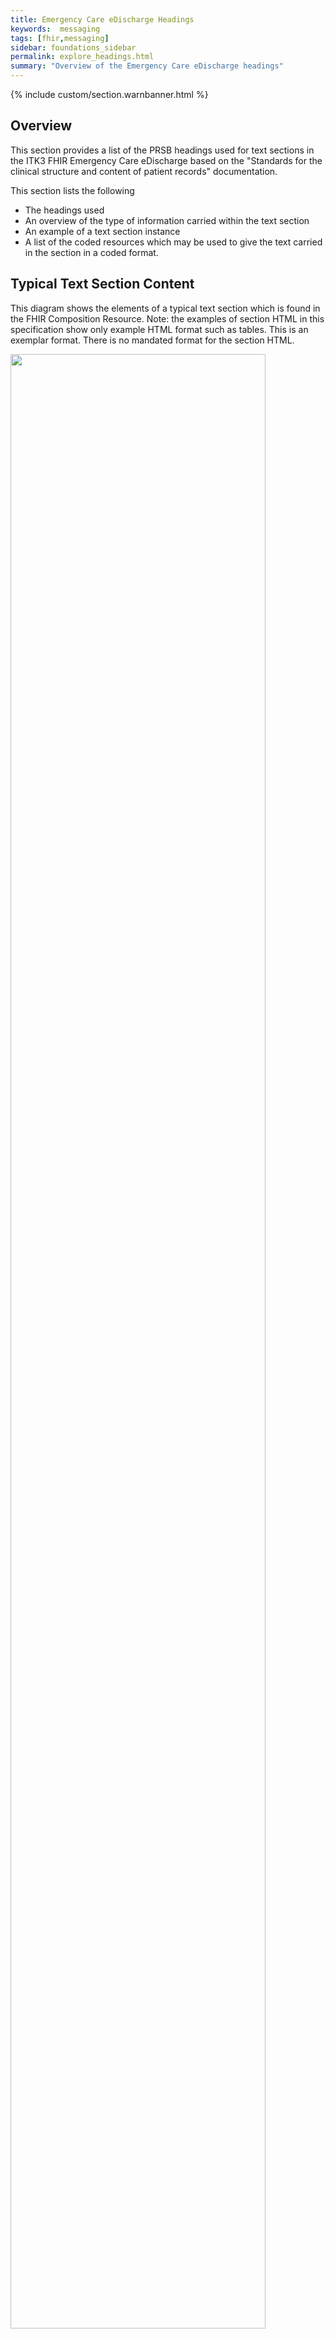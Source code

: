 ```yaml
---
title: Emergency Care eDischarge Headings
keywords:  messaging
tags: [fhir,messaging]
sidebar: foundations_sidebar
permalink: explore_headings.html
summary: "Overview of the Emergency Care eDischarge headings"
---
```



{% include custom/section.warnbanner.html %}

## Overview ##

This section provides a list of the PRSB headings used for text sections in the ITK3 FHIR Emergency Care eDischarge based on the "Standards for the clinical structure and content of patient records" documentation. 

This section lists the following

- The headings used
- An overview of the type of information carried within the text section
- An example of a text section instance
- A list of the coded resources which may be used to give the text carried in the section in a coded format. 
 
## Typical Text Section Content ##
This diagram shows the elements of a typical text section which is found in the FHIR Composition Resource.
Note: the examples of section HTML in this specification show only example HTML format such as tables. This is an exemplar format. There is no mandated format for the section HTML. 

<img src="images/explore/section_description.png" style="width:90%;max-width: 90%;"/>

## Must Support Property ##
Some elements in the the Composition Resource used within ITK3 Transfer of Care documents have the must support property set to "true"
These are :
- Composition.extension(careSettingTypeExtension)
- Composition.identifier
- Composition.status
- Composition.type
- Composition.subject
- Composition.encounter
- Composition.date
- Composition.author
- Composition.title
- Composition.custodian
- Composition.relatesTo
- Composition.section(slice) Where slice=The PRSB headings for the ITK3 Transfer of Care document type.

The “must support” property has been added to all the elements that must be supported regardless of cardinality.  Whether the conformance of the element is mandatory or optional has no relevance for the “must support” property. This means that for sending or receiving systems to claim conformance to any ITK3 Transfer of Care Composition Profile the following MUST be true:

- The sending system MUST support the creation and sending of all the elements in the list above.
- The sending system MUST support the creation and sending of all Composition.section slices with the specified sub-elements and narrative.* See Note 1. 
- The receiving system MUST support the processing of all the elements in the list above.  
- The receiving system MUST support the display of all Composition.section slices with the specified sub-elements and narrative.

**Note 1** - There are rules around when sections are sent or not sent in a document. These are specified in the document headings sections.

## Population of Correspondence Document Type values ##

Implementers are advised to populate the Correspondence Document Type values for all eDischarge use cases with the following member of the SNOMED Record composition type simple reference set (1127551000000109). 

  - Discharge summary (preferred term) and 373942005 (ref. component ID)

Implementers can choose the most appropriate option when selecting a correspondence care setting member from the Correspondence Care Setting type simple reference set (999000381000000107).  
The title (of the document) held in the Composition profile should be formed from a concatenation of the human readable value for the Correspondence Care Setting and Correspondence Document Type. If a sender organisation wishes to deviate from this approach they should first discuss this with NHS Digital.  
For illustration, the [coded example](https://developer.nhs.uk/apis/itk3emergencycareedischarge-2-8-0/engage_richard_smith.html) provided is already compliant with the outlined approach.
 
## Headings Used By Emergency Care eDischarge ##

<table>
	<tr>
		<th width="40%">Section Name</th>
		<th width="20%">SNOMED Concept</th>
		<th width="13%">Cardinality</th>
		<th width="13%">Conformance</th>
		<th width="13%">Associated Coded Profiles</th>
	</tr>
	<tr>
		<td>
			<a href="explore_allergies_and_adverse_reactions.html">Allergies and adverse reactions</a>
		</td>
		<td>886921000000105</td>
		<td>0..1</td>
		<td>Required</td>
		<td>2</td>
	</tr>
	<tr>
		<td>
			<a href="explore_attendance_details.html">Attendance details</a>
		</td>
		<td>1077881000000105</td>
		<td>1..1</td>
		<td>Mandatory</td>
		<td>0</td>
	</tr>
	<tr>
		<td>
			<a href="explore_clinical_narrative.html">Clinical narrative</a>
		</td>
		<td>1077901000000108</td>
		<td>1..1</td>
		<td>Mandatory</td>
		<td>0</td>
	</tr>
	<tr>
		<td>
			<a href="explore_contact_for_further_information.html">Contact for further information</a>
		</td>
		<td>1077931000000102</td>
		<td>1..1</td>
		<td>Mandatory</td>
		<td>0</td>
	</tr>
	<tr>
		<td>
			<a href="explore_diagnoses.html">Diagnoses</a>
		</td>
		<td>887161000000102</td>
		<td>1..1</td>
		<td>Mandatory</td>
		<td>2</td>
	</tr>
	<tr>
		<td>
			<a href="explore_discharge_details.html">Discharge details</a>
		</td>
		<td>886811000000106</td>
		<td>0..1</td>
		<td>Required</td>
		<td>1</td>
	</tr>
	<tr>
		<td>
			<a href="explore_gp_practice.html">GP practice</a>
		</td>
		<td>886711000000101</td>
    	<td>1..1</td>
		<td>Mandatory</td>
		<td>2</td>
	</tr>
	<tr>
		<td>
			<a href="explore_information_and_advice_given.html">Information and advice given</a>
		</td>
		<td>1052951000000105</td>
		<td>1..1</td>
		<td>Mandatory</td>
		<td>0</td>
	</tr>
	<tr>
		<td>
			<a href="explore_medication.html">Medications and medical devices</a>
		</td>
		<td>933361000000108</td>
		<td>0..1</td>
		<td>Optional</td>
		<td>2</td>
	</tr>
	<tr>
		<td>
			<a href="explore_patient_demographics.html">Patient demographics</a>
		</td>
		<td>886731000000109</td>
    	<td>1..1</td>
		<td>Mandatory</td>
		<td>1</td>
	</tr>
	<tr>
		<td>
			<a href="explore_per_com_record.html">Person completing record</a>
		</td>
		<td>887231000000104</td>
		<td>1..1</td>
		<td>Mandatory</td>
		<td>0</td>
	</tr>
	<tr>
		<td>
			<a href="explore_plan_req_actions.html">Plan and requested actions</a>
		</td>
		<td>887201000000105</td>
		<td>1..1</td>
		<td>Mandatory</td>
		<td>0</td>
	</tr>
	<tr>
		<td>
			<a href="explore_presenting_complaints_or_issues.html">Presenting complaints or issues</a>
		</td>
		<td>886891000000102</td>
		<td>1..1</td>
		<td>Mandatory</td>
		<td>2</td>
	</tr>
	<tr>
		<td>
			<a href="explore_procedures.html">Procedures</a>
		</td>
		<td>887171000000109</td>
		<td>0..1</td>
		<td>Required</td>
		<td>2</td>
	</tr>
	<tr>
		<td>
			<a href="explore_referrer_details.html">Referrer details</a>
		</td>
		<td>1052891000000108</td>
		<td>0..1</td>
		<td>Required</td>
		<td>0</td>
	</tr>
	<tr>
		<td>
			<a href="explore_safety_alerts.html">Safety alerts</a>
		</td>
		<td>886931000000107</td>
		<td>0..1</td>
		<td>Required</td>
		<td>0</td>
	</tr>
	<tr>
		<td>
			<a href="explore_safeguarding.html">Safeguarding</a>
		</td>
		<td>886931000000107</td>
		<td>0..1</td>
		<td>Required</td>
		<td>0</td>
	</tr>
</table>


## Overview of Emergency Care eDischarge Sections and Coded profiles ##
This diagram illustrates the sections used in Emergency Care eDischarge and which sections allow coded representation of the section text. 


<a href="images/explore/EC_composition_overview.png" target="_blank" style="width: 100%;max-width: 100%;"><b>Click to open in new window</b></a>


<img src="images/explore/EC_composition_overview.png" style="width:auto;height: auto;"/>



The text sections are carried in the FHIR Composition Resource. 
This is profiled as the [CareConnect-ITK-EC-Compostion](https://fhir.nhs.uk/STU3/StructureDefinition/CareConnect-ITK-EC-Composition-1)





